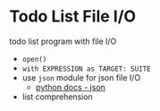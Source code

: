 # Todo List File I/O

todo list program with file I/O

- `open()`
- `with EXPRESSION as TARGET: SUITE`
- use `json` module for json file I/O
  - [python docs - json](https://docs.python.org/ko/3/library/json.html)
- list comprehension